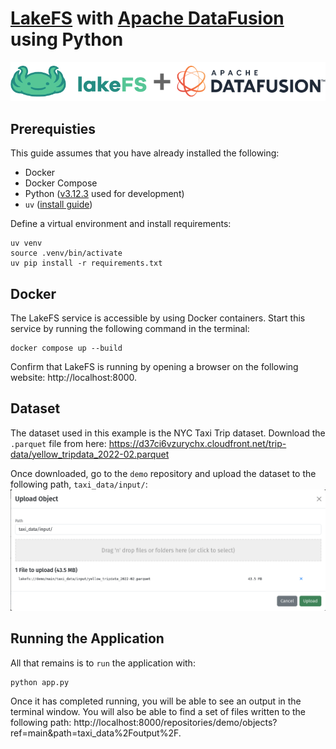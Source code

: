 # [LakeFS](https://lakefs.io) with [Apache DataFusion](https://datafusion.apache.org) using Python

![](assets/logo.png)

## Prerequisties

This guide assumes that you have already installed the following:

- Docker
- Docker Compose
- Python ([v3.12.3](https://www.python.org/downloads/release/python-3123/) used for development)
- `uv` ([install guide](https://github.com/astral-sh/uv?tab=readme-ov-file#getting-started))

Define a virtual environment and install requirements:

```shell
uv venv
source .venv/bin/activate
uv pip install -r requirements.txt
```

## Docker

The LakeFS service is accessible by using Docker containers. Start this service by running the following command in the terminal:

```shell
docker compose up --build
```

Confirm that LakeFS is running by opening a browser on the following website: http://localhost:8000.

## Dataset

The dataset used in this example is the NYC Taxi Trip dataset. Download the `.parquet` file from here: https://d37ci6vzurychx.cloudfront.net/trip-data/yellow_tripdata_2022-02.parquet

Once downloaded, go to the `demo` repository and upload the dataset to the following path, `taxi_data/input/`:
![](assets/upload_taxi.png)

## Running the Application

All that remains is to `run` the application with:

```shell
python app.py
```

Once it has completed running, you will be able to see an output in the terminal window. You will also be able to find a set of files written to the following path: http://localhost:8000/repositories/demo/objects?ref=main&path=taxi_data%2Foutput%2F.
